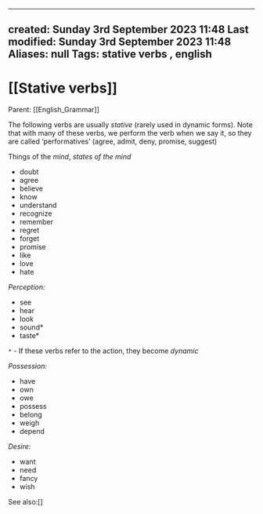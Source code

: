 

---
created: Sunday 3rd September 2023 11:48
Last modified: Sunday 3rd September 2023 11:48
Aliases: null
Tags: stative verbs ,  english
---

# [[Stative verbs]]

Parent: [[English_Grammar]]

The following verbs are usually *stative* (rarely used in dynamic forms). Note that with many of these verbs, we perform the verb when we say it, so they are called ‘performatives’ (agree, admit, deny, promise, suggest)

Things of the *mind*, *states of the mind*
- doubt
- agree
- believe
- know
- understand
- recognize
- remember
- regret
- forget
- promise
- like
- love
- hate

*Perception:*
- see
- hear
- look
- sound*
- taste*

 `*` - If these verbs refer to the action, they become *dynamic*

*Possession:*
- have
- own
- owe
- possess
- belong
- weigh
- depend

*Desire:*
- want
- need
- fancy
- wish

See also:[]
